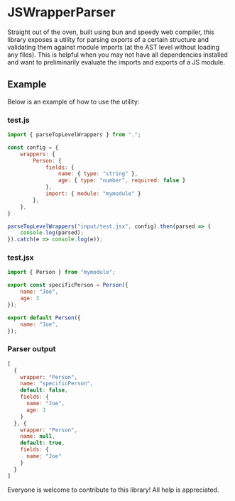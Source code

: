 # JSWrapperParser

Straight out of the oven, built using bun and speedy web compiler, this library exposes a utility for parsing exports of a certain structure and validating them against module imports (at the AST level without loading any files). This is helpful when you may not have all dependencies installed and want to preliminarily evaluate the imports and exports of a JS module.

## Example
Below is an example of how to use the utility:

### test.js
```js
import { parseTopLevelWrappers } from ".";

const config = {
    wrappers: {
        Person: {
            fields: {
                name: { type: "string" },
                age: { type: "number", required: false }
            },
            import: { module: "mymodule" }
        },
    },
}

parseTopLevelWrappers("input/test.jsx", config).then(parsed => {
    console.log(parsed);
}).catch(e => console.log(e));
```

### test.jsx
```jsx
import { Person } from "mymodule";

export const specificPerson = Person({
    name: "Joe",
    age: 3
});

export default Person({
    name: "Joe",
});
```

### Parser output
```js
[
  {
    wrapper: "Person",
    name: "specificPerson",
    default: false,
    fields: {
      name: "Joe",
      age: 3
    }
  }, {
    wrapper: "Person",
    name: null,
    default: true,
    fields: {
      name: "Joe"
    }
  }
]
```

Everyone is welcome to contribute to this library! All help is appreciated.